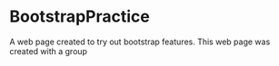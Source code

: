 # BootstrapPractice
A web page created to try out bootstrap features. This web page was created with a group 
